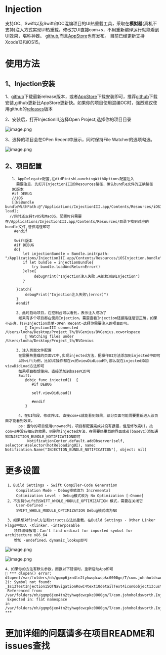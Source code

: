 
# Injection

支持OC、Swift以及Swift和OC混编项目的UI热重载工具，采取在**模拟器**(真机不支持)注入方式实现UI热重载，修改完UI直接com+s，不用重新编译运行就能看到UI效果，堪称神器。
[github](https://github.com/johnno1962/InjectionIII),而且[AppStore](https://apps.apple.com/cn/app/injectioniii/id1380446739)也有发布。
目前已经更新支持Xcode13和iOS15。

# 使用方法
## 1、Injection安装
   1、[github](https://github.com/johnno1962/InjectionIII)下载最新release版本，或者[AppStore](https://apps.apple.com/cn/app/injectioniii/id1380446739)下载安装即可，推荐[github](https://github.com/johnno1962/InjectionIII)下载安装,github更新比AppStore更新快。如果你的项目使用混编OC时，强烈建议使用github的[releases](https://github.com/johnno1962/InjectionIII/releases)版本
   
   2、安装后，打开InjectionIII,选择Open Project,选择你的项目目录
   
![image.png](https://p6-juejin.byteimg.com/tos-cn-i-k3u1fbpfcp/0d197c0ef51f43768c1d00b29ea29bc7~tplv-k3u1fbpfcp-watermark.image)

   3、选择的项目会在OPen Recent中展示，同时保持File Watcher的选项勾选。
   
![image.png](https://p1-juejin.byteimg.com/tos-cn-i-k3u1fbpfcp/572778a7c6a24fa1a49edbb8727b0d98~tplv-k3u1fbpfcp-watermark.image)

## 2、项目配置
       1、AppDelegate配置,在didFinishLaunchingWithOptions配置注入
         需要注意，先打开InjectionIII的Resources路径，确认bundle文件的正确路径
       OC版本
       #if DEBUG 
       //iOS
       [[NSBundle bundleWithPath:@"/Applications/InjectionIII.app/Contents/Resources/iOSInjection.bundle"] load]; 
      //同时还支持tvOS和MacOS，配置时只需要在/Applications/InjectionIII.app/Contents/Resources/目录下找到对应的bundle文件,替换路径即可
        #endif
        
        Swift版本
        #if DEBUG 
        do{
            let injectionBundle = Bundle.init(path: "/Applications/InjectionIII.app/Contents/Resources/iOSInjection.bundle")
            if let bundle = injectionBundle{
                try bundle.loadAndReturnError()
            }else{
                 debugPrint("Injection注入失败,未能检测到Injection")
            }
            
         }catch{
             debugPrint("Injection注入失败\(error)")
         }
         #endif
        
         2、此时启动项目，在控制台可以看到，表示注入成功了
          如果有多个项目都在使用Injection，需要查看Injection链接路径是否正确，如果不正确，打开Injection菜单-OPen Recent-选择你需要注入的项目即可。
             💉 InjectionIII connected /Users/looha/Desktop/Project_lh/BVGenius/BVGenius.xcworkspace
             💉 Watching files under /Users/looha/Desktop/Project_lh/BVGenius
         
         3、注入页面文件配置
          在需要热重载的页面VC中,实现injected方法，把操作UI方法添加到injected中即可
          以Swift为例，比如UI操作都在vc的viewDidLoad中,那么就在injected添加viewDidLoad方法即可
          如果项目都想使用，直接添加到baseVC即可
          Swift:
             @objc func injected()  {
                #if DEBUG 
                
                self.viewDidLoad()
                
                #endif
             }
             
          4、在UI阶段，修改外UI，直接com+s就能看到效果，部分页面可能需要重新进入该页面才能看到效果。
          ps：当你的项目使用unowned时，项目都配置完成并没有报错，但是修改完UI，按com+s并没有相应的效果，则删除injected方法，在需要热重载的界面或者(baseVC)添加通知INJECTION_BUNDLE_NOTIFICATION即可
              NotificationCenter.default.addObserver(self, selector:#selector(hotReloadingUI), name: Notification.Name("INJECTION_BUNDLE_NOTIFICATION"), object: nil)

          
          
          
 # 更多设置
     1、Build Settings - Swift Compiler-Code Generation
         Compilation Mode - Debug模式改为 Incremental
         Optimization Level - Debug模式改为 No Optimization [-Onone]
     2、不支持Swift的SWIFT_WHOLE_MODULE_OPTIMIZATION 模式，需要在关闭它
         User-Defined - 
         SWIFT_WHOLE_MODULE_OPTIMIZATION Debug模式改为NO
         
     3、如果想对final方法和structs方法热重载，在Build Settings - Other Linker Flags中加入 -Xlinker，-interposable
        项目编译报错：Can't find ordinal for imported symbol for architecture x86_64
        增加 -undefined，dynamic_lookup即可

       
![image.png](https://p9-juejin.byteimg.com/tos-cn-i-k3u1fbpfcp/ea18dd9722f84aab87c9fdf2cbdfa3d7~tplv-k3u1fbpfcp-watermark.image)

![image.png](https://p9-juejin.byteimg.com/tos-cn-i-k3u1fbpfcp/0a92e51cf8fe4b5d89f56e78d226a26a~tplv-k3u1fbpfcp-watermark.image)

    4、如果你的方法有默认参数，而报以下错误时，重新启动App即可
    💉 *** dlopen() error: dlopen(/var/folders/nh/gqmp6jxn4tn2tyhwqdcwcpkc0000gn/T/com.johnholdsworth.InjectionIII/eval101.dylib, 2): Symbol not found: _$s13TestInjection15QTNavigationRowC4text10detailText4icon6object13customization6action21accessoryButtonActionACyxGSS_AA08QTDetailG0OAA6QTIconOSgypSgySo15UITableViewCellC_AA5QTRow_AA0T5StyleptcSgyAaT_pcSgAWtcfcfA1_
     Referenced from: /var/folders/nh/gqmp6jxn4tn2tyhwqdcwcpkc0000gn/T/com.johnholdsworth.InjectionIII/eval101.dylib
     Expected in: flat namespace
    in /var/folders/nh/gqmp6jxn4tn2tyhwqdcwcpkc0000gn/T/com.johnholdsworth.InjectionIII/eval101.dylib ***
    

# 更加详细的问题请多在项目README和issues查找
          
            



         
        





